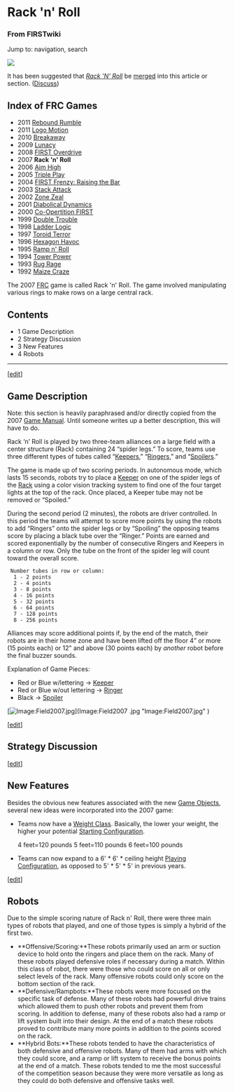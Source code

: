

# Rack 'n' Roll

### From FIRSTwiki

Jump to: navigation, search

[![](/media/a/ae/Mergefrom.gif)](Image:Mergefrom.gif "" )

It has been suggested that _[Rack 'N' Roll](Rack_%27N%27_Roll "Rack
'N' Roll" )_ be
[merged](http://www.wikipedia.org/wiki/Merging_and_moving_pages
"wikipedia:Merging_and_moving_pages" ) into this article or section.
([Discuss](Talk:Rack_%27n%27_Roll "Talk:Rack 'n' Roll" ))

Index of FRC Games  
---  
  
  * 2011 [Rebound Rumble](Rebound_Rumble "Rebound Rumble" )
  * 2011 [Logo Motion](Logo_Motion "Logo Motion" )
  * 2010 [Breakaway](Breakaway "Breakaway" )
  * 2009 [Lunacy](Lunacy "Lunacy" )
  * 2008 [FIRST Overdrive](FIRST_Overdrive "FIRST Overdrive" )
  * 2007 **Rack 'n' Roll**
  * 2006 [Aim High](Aim_High "Aim High" )
  * 2005 [Triple Play](Triple_Play "Triple Play" )
  * 2004 [FIRST Frenzy: Raising the Bar](FIRST_Frenzy:_Raising_the_Bar "FIRST Frenzy: Raising the Bar" )
  * 2003 [Stack Attack](Stack_Attack "Stack Attack" )
  * 2002 [Zone Zeal](Zone_Zeal "Zone Zeal" )
  * 2001 [Diabolical Dynamics](Diabolical_Dynamics "Diabolical Dynamics" )
  * 2000 [Co-Opertition FIRST](Co-Opertition_FIRST "Co-Opertition FIRST" )
  * 1999 [Double Trouble](Double_Trouble "Double Trouble" )
  * 1998 [Ladder Logic](Ladder_Logic "Ladder Logic" )
  * 1997 [Toroid Terror](Toroid_Terror "Toroid Terror" )
  * 1996 [Hexagon Havoc](Hexagon_Havoc "Hexagon Havoc" )
  * 1995 [Ramp n' Roll](Ramp_n%27_Roll "Ramp n' Roll" )
  * 1994 [Tower Power](Tower_Power "Tower Power" )
  * 1993 [Rug Rage](Rug_Rage "Rug Rage" )
  * 1992 [Maize Craze](Maize_Craze "Maize Craze" )  
  
  

  
The 2007 [FRC](FRC "FRC" ) game is called Rack 'n' Roll. The game
involved manipulating various rings to make rows on a large central rack.

## Contents

  * 1 Game Description
  * 2 Strategy Discussion
  * 3 New Features
  * 4 Robots  
---  
  
[[edit](/index.php?title=Rack_%27n%27_Roll&action=edit&section=1 "Edit
section: Game Description" )]

## Game Description

Note: this section is heavily paraphrased and/or directly copied from the 2007
[Game Manual](Game_Manual "Game Manual" ). Until someone writes up
a better description, this will have to do.

Rack ‘n’ Roll is played by two three-team alliances on a large field with a
center structure (Rack) containing 24 “spider legs.” To score, teams use three
different types of tubes called “[Keepers](Keeper "Keeper" ),”
“[Ringers](Ringer "Ringer" ),” and “[Spoilers](Spoiler
"Spoiler" ).”

The game is made up of two scoring periods. In autonomous mode, which lasts 15
seconds, robots try to place a [Keeper](Keeper "Keeper" ) on one of
the spider legs of the [Rack](Rack "Rack" ) using a color vision
tracking system to find one of the four target lights at the top of the rack.
Once placed, a Keeper tube may not be removed or “Spoiled.”

During the second period (2 minutes), the robots are driver controlled. In
this period the teams will attempt to score more points by using the robots to
add “Ringers” onto the spider legs or by “Spoiling” the opposing teams score
by placing a black tube over the “Ringer.” Points are earned and scored
exponentially by the number of consecutive Ringers and Keepers in a column or
row. Only the tube on the front of the spider leg will count toward the
overall score.

    
    
     Number tubes in row or column:
      1 - 2 points
      2 - 4 points
      3 - 8 points
      4 - 16 points
      5 - 32 points
      6 - 64 points
      7 - 128 points
      8 - 256 points
    

Alliances may score additional points if, by the end of the match, their
robots are in their home zone and have been lifted off the floor 4” or more
(15 points each) or 12" and above (30 points each) by _another_ robot before
the final buzzer sounds.

Explanation of Game Pieces:

  * Red or Blue w/lettering -> [Keeper](Keeper "Keeper" )
  * Red or Blue w/out lettering -> [Ringer](Ringer "Ringer" )
  * Black -> [Spoiler](Spoiler "Spoiler" )

[![Image:Field2007.jpg](/media/a/a4/Field2007.jpg)](Image:Field2007
.jpg "Image:Field2007.jpg" )

[[edit](/index.php?title=Rack_%27n%27_Roll&action=edit&section=2 "Edit
section: Strategy Discussion" )]

## Strategy Discussion

[[edit](/index.php?title=Rack_%27n%27_Roll&action=edit&section=3 "Edit
section: New Features" )]

## New Features

Besides the obvious new features associated with the new [Game
Objects](Game_Object "Game Object" ), several new ideas were
incorporated into the 2007 game:

  * Teams now have a [Weight Class](Weight_Class "Weight Class" ). Basically, the lower your weight, the higher your potential [Starting Configuration](Starting_Configuration "Starting Configuration" ). 
    
    
     4 feet=120 pounds
     5 feet=110 pounds
     6 feet=100 pounds
    

  * Teams can now expand to a 6' * 6' * ceiling height [Playing Configuration](Playing_Configuration "Playing Configuration" ), as opposed to 5' * 5' * 5' in previous years. 

[[edit](/index.php?title=Rack_%27n%27_Roll&action=edit&section=4 "Edit
section: Robots" )]

## Robots

Due to the simple scoring nature of Rack n' Roll, there were three main types
of robots that played, and one of those types is simply a hybrid of the first
two.

  * **Offensive/Scoring:**These robots primarily used an arm or suction device to hold onto the ringers and place them on the rack. Many of these robots played defensive roles if necessary during a match. Within this class of robot, there were those who could score on all or only select levels of the rack. Many offensive robots could only score on the bottom section of the rack. 
  * **Defensive/Rampbots:**These robots were more focused on the specific task of defense. Many of these robots had powerful drive trains which allowed them to push other robots and prevent them from scoring. In addition to defense, many of these robots also had a ramp or lift system built into their design. At the end of a match these robots proved to contribute many more points in addition to the points scored on the rack. 
  * **Hybrid Bots:**These robots tended to have the characteristics of both defensive and offensive robots. Many of them had arms with which they could score, and a ramp or lift system to receive the bonus points at the end of a match. These robots tended to me the most successful of the competition season because they were more versatile as long as they could do both defensive and offensive tasks well. 

